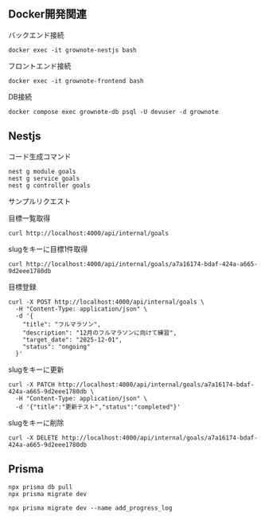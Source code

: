 ## Docker開発関連

バックエンド接続
```
docker exec -it grownote-nestjs bash
```

フロントエンド接続
```
docker exec -it grownote-frontend bash
```

DB接続
```
docker compose exec grownote-db psql -U devuser -d grownote
```

## Nestjs

コード生成コマンド
```
nest g module goals
nest g service goals
nest g controller goals
```

サンプルリクエスト

目標一覧取得
```
curl http://localhost:4000/api/internal/goals
```

slugをキーに目標1件取得
```
curl http://localhost:4000/api/internal/goals/a7a16174-bdaf-424a-a665-9d2eee1780db
```

目標登録
```
curl -X POST http://localhost:4000/api/internal/goals \
  -H "Content-Type: application/json" \
  -d '{
    "title": "フルマラソン",
    "description": "12月のフルマラソンに向けて練習",
    "target_date": "2025-12-01",
    "status": "ongoing"
  }'
```

slugをキーに更新
```
curl -X PATCH http://localhost:4000/api/internal/goals/a7a16174-bdaf-424a-a665-9d2eee1780db \
  -H "Content-Type: application/json" \
  -d '{"title":"更新テスト","status":"completed"}'
```

slugをキーに削除
```
curl -X DELETE http://localhost:4000/api/internal/goals/a7a16174-bdaf-424a-a665-9d2eee1780db
```

## Prisma
```
npx prisma db pull
npx prisma migrate dev
```

```
npx prisma migrate dev --name add_progress_log
```